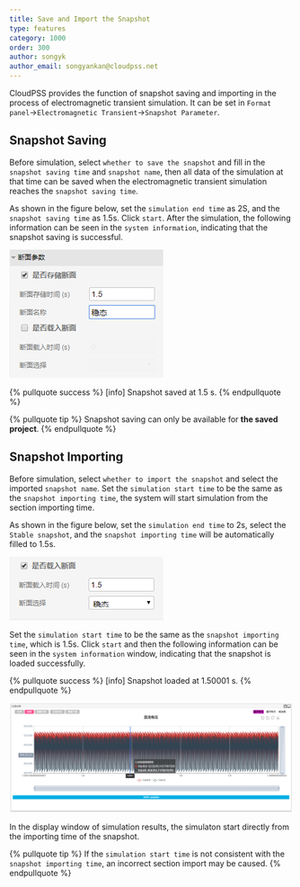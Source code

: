 ```yaml
---
title: Save and Import the Snapshot
type: features
category: 1000
order: 300
author: songyk
author_email: songyankan@cloudpss.net
---
```

 
 
CloudPSS provides the function of snapshot saving and importing in the process of electromagnetic transient simulation. It can be set in `Format panel`->`Electromagnetic Transient`->`Snapshot Parameter`.

## Snapshot Saving

Before simulation, select `whether to save the snapshot` and fill in the `snapshot saving time` and `snapshot name`, then all data of the simulation at that time can be saved when the electromagnetic transient simulation reaches the `snapshot saving time`.

As shown in the figure below, set the `simulation end time` as 2S, and the `snapshot saving time` as 1.5s. Click `start`. After the simulation, the following information can be seen in the `system information`, indicating that the snapshot saving is successful.

![断面保存](Snapshot/savesnapshot.png "Snapshot saving page")

{% pullquote success %}
[info] Snapshot saved at 1.5 s.
{% endpullquote %}

{% pullquote tip %}
Snapshot saving can only be available for **the saved project**.
{% endpullquote %}

## Snapshot Importing

Before simulation, select `whether to import the snapshot` and select the imported `snapshot name`. Set the `simulation start time` to be the same as the `snapshot importing time`, the system will start simulation from the section importing time.

As shown in the figure below, set the `simulation end time` to 2s, select the `Stable snapshot`, and the `snapshot importing time` will be automatically filled to 1.5s.

![断面载入](Snapshot/loadsnapshot.png "Snapshot importing page")

Set the `simulation start time` to be the same as the `snapshot importing time`, which is 1.5s. Click `start` and then the following information can be seen in the `system information` window, indicating that the snapshot is loaded successfully.


{% pullquote success %}
[info] Snapshot loaded at 1.50001 s.
{% endpullquote %}

![断面载入结果](Snapshot/result.png "The result of the snapshot importing")

In the display window of simulation results, the simulaton start directly from the importing time of the snapshot.

{% pullquote tip %}
If the `simulation start time` is not consistent with the `snapshot importing time`, an incorrect section import may be caused.
{% endpullquote %}